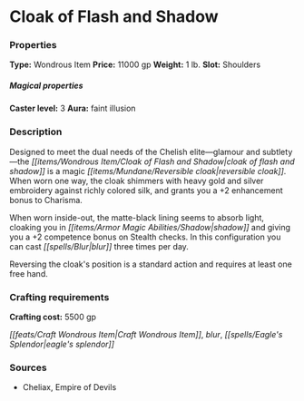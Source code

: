 ﻿---
Title: "Cloak of Flash and Shadow"
Type: "Wondrous Item"
Price: "11000 gp"
Weight: "1 lb."
Slot: "Shoulders"
Caster level: "3"
Aura: "faint illusion"
Description: |
  "Designed to meet the dual needs of the Chelish elite—glamour and subtlety—the _cloak of flash and shadow_ is a magic reversible cloak. When worn one way, the cloak shimmers with heavy gold and silver embroidery against richly colored silk, and grants you a +2 enhancement bonus to Charisma.
  When worn inside-out, the matte-black lining seems to absorb light, cloaking you in shadow and giving you a +2 competence bonus on Stealth checks. In this configuration you can cast _blur_ three times per day.
  Reversing the cloak's position is a standard action and requires at least one free hand."
Crafting cost: "5500 gp"
Sources: "['Cheliax, Empire of Devils']"
---

# Cloak of Flash and Shadow

### Properties

**Type:** Wondrous Item **Price:** 11000 gp **Weight:** 1 lb. **Slot:** Shoulders

##### Magical properties

**Caster level:** 3 **Aura:** faint illusion

### Description

Designed to meet the dual needs of the Chelish elite—glamour and subtlety—the _[[items/Wondrous Item/Cloak of Flash and Shadow|cloak of flash and shadow]]_ is a magic _[[items/Mundane/Reversible cloak|reversible cloak]]_. When worn one way, the cloak shimmers with heavy gold and silver embroidery against richly colored silk, and grants you a +2 enhancement bonus to Charisma.

When worn inside-out, the matte-black lining seems to absorb light, cloaking you in _[[items/Armor Magic Abilities/Shadow|shadow]]_ and giving you a +2 competence bonus on Stealth checks. In this configuration you can cast _[[spells/Blur|blur]]_ three times per day.

Reversing the cloak's position is a standard action and requires at least one free hand.

### Crafting requirements

**Crafting cost:** 5500 gp

_[[feats/Craft Wondrous Item|Craft Wondrous Item]]_, _blur_, _[[spells/Eagle's Splendor|eagle's splendor]]_

### Sources

* Cheliax, Empire of Devils